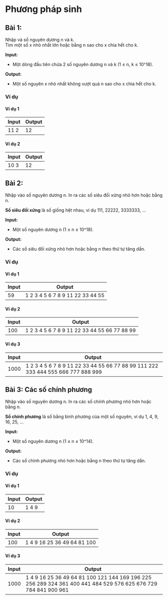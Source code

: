 # Phương pháp sinh

## Bài 1: 

Nhập và số nguyên dương n và k.<br>
Tìm một số x nhỏ nhất lớn hoặc bằng n sao cho x chia hết cho k.

**Input:**

- Một dòng đầu tiên chứa 2 số nguyên dương n và k (1 ≤ n, k ≤ 10^18).

**Output:**

- Một số nguyên x nhỏ nhất không vượt quá n sao cho x chia hết cho k.

### Ví dụ

#### Ví dụ 1

| Input | Output |
|-------|--------|
| 11 2  | 12     |

#### Ví dụ 2

| Input | Output |
|-------|--------|
| 10 3  | 12     |

## Bài 2:

Nhập vào số nguyên dương n. In ra các số siêu đối xứng nhỏ hơn hoặc bằng n.

**Số siêu đối xứng** là số giống hệt nhau, ví dụ 111, 22222, 3333333, ...

**Input:**

- Một số nguyên dương n (1 ≤ n ≤ 10^18).

**Output:**

- Các số siêu đối xứng nhỏ hơn hoặc bằng n theo thứ tự tăng dần.

### Ví dụ

#### Ví dụ 1

| Input | Output |
|-------|--------|
| 59    | 1 2 3 4 5 6 7 8 9 11 22 33 44 55 |

#### Ví dụ 2

| Input | Output |
|-------|--------|
| 100   | 1 2 3 4 5 6 7 8 9 11 22 33 44 55 66 77 88 99 |

#### Ví dụ 3

| Input | Output |
|-------|--------|
| 1000  | 1 2 3 4 5 6 7 8 9 11 22 33 44 55 66 77 88 99 111 222 333 444 555 666 777 888 999 |

## Bài 3: Các số chính phương

Nhập vào số nguyên dương n. In ra các số chính phương nhỏ hơn hoặc bằng n.

**Số chính phương** là số bằng bình phương của một số nguyên, ví dụ 1, 4, 9, 16, 25, ...

**Input:**

- Một số nguyên dương n (1 ≤ n ≤ 10^14).

**Output:**

- Các số chính phương nhỏ hơn hoặc bằng n theo thứ tự tăng dần.

### Ví dụ

#### Ví dụ 1

| Input | Output |
|-------|--------|
| 10    | 1 4 9 |

#### Ví dụ 2

| Input | Output |
|-------|--------|
| 100   | 1 4 9 16 25 36 49 64 81 100 |

#### Ví dụ 3

| Input | Output |
|-------|--------|
| 1000  | 1 4 9 16 25 36 49 64 81 100 121 144 169 196 225 256 289 324 361 400 441 484 529 576 625 676 729 784 841 900 961 |








